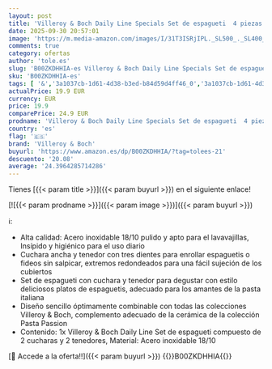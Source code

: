 ```yaml
---
layout: post
title: 'Villeroy & Boch Daily Line Specials Set de espagueti  4 piezas  Acero inoxidable 18/10'
date: 2025-09-30 20:57:01
image: 'https://m.media-amazon.com/images/I/31T3ISRjIPL._SL500_._SL400_.jpg'
comments: true
category: ofertas
author: 'tole.es'
slug: 'B00ZKDHHIA-es Villeroy & Boch Daily Line Specials Set de espagueti 4...'
sku: 'B00ZKDHHIA-es'
tags: [ '&','3a1037cb-1d61-4d38-b3ed-b84d59d4ff46_0','3a1037cb-1d61-4d38-b3ed-b84d59d4ff46_1601','856628d6-bd06-44c9-8556-c5cb75f77e2b_0','856628d6-bd06-44c9-8556-c5cb75f77e2b_2201','856628d6-bd06-44c9-8556-c5cb75f77e2b_3601','Arborist Merchandising Root','Cocina y comedor','Cubertería, vajilla y cristalería','Custom Stores','Hogar y cocina','Piezas de cubertería','Pinzas de servir','Pinzas para servir espaguetis','Preventa de Videojuegos','Self Service','Special Features Stores','Videojuegos','Videojuegos más esperados','boch','villeroy','villeroy & boch','🇪🇸', ]
actualPrice: 19.9 EUR
currency: EUR
price: 19.9
comparePrice: 24.9 EUR
prodname: 'Villeroy & Boch Daily Line Specials Set de espagueti  4 piezas  Acero inoxidable 18/10'
country: 'es'
flag: '🇪🇸'
brand: 'Villeroy & Boch'
buyurl: 'https://www.amazon.es/dp/B00ZKDHHIA/?tag=tolees-21'
descuento: '20.08'
average: '24.3964285714286'
---
```


Tienes [{{< param title >}}]({{< param buyurl >}}) en el siguiente enlace!

[![{{< param prodname >}}]({{< param image >}})]({{< param buyurl >}})

ℹ️:

- Alta calidad: Acero inoxidable 18/10 pulido y apto para el lavavajillas, Insípido y higiénico para el uso diario
- Cuchara ancha y tenedor con tres dientes para enrollar espaguetis o fideos sin salpicar, extremos redondeados para una fácil sujeción de los cubiertos
- Set de espagueti con cuchara y tenedor para degustar con estilo deliciosos platos de espaguetis, adecuado para los amantes de la pasta italiana
- Diseño sencillo óptimamente combinable con todas las colecciones Villeroy & Boch, complemento adecuado de la cerámica de la colección Pasta Passion
- Contenido: 1x Villeroy & Boch Daily Line Set de espagueti compuesto de 2 cucharas y 2 tenedores, Material: Acero inoxidable 18/10

[🛒 Accede a la oferta!!]({{< param buyurl >}})
{{<world>}}B00ZKDHHIA{{</world>}}
